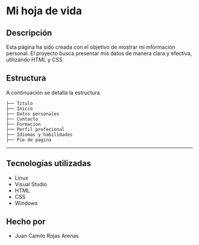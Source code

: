# Mi hoja de vida

## Descripción
Esta página ha sido creada con el objetivo de mostrar mi información personal. El proyecto busca presentar mis datos de manera clara y efectiva, utilizando HTML y CSS.

## Estructura

A continuación se detalla la estructura
```
├── Titulo 
├── Inicio
├── Datos personales
├── Contacto
├── Formacion
├── Perfil profecional
├── Idiomas y habilidades
├── Pie de pagina
```

---

## Tecnologías utilizadas

- Linux 
- Visual Studio
- HTML
- CSS
- Windows


## Hecho por

- Juan Camilo Rojas Arenas